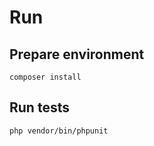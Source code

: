 # Run

## Prepare environment

```shell
composer install
```

## Run tests

```shell
php vendor/bin/phpunit
```
